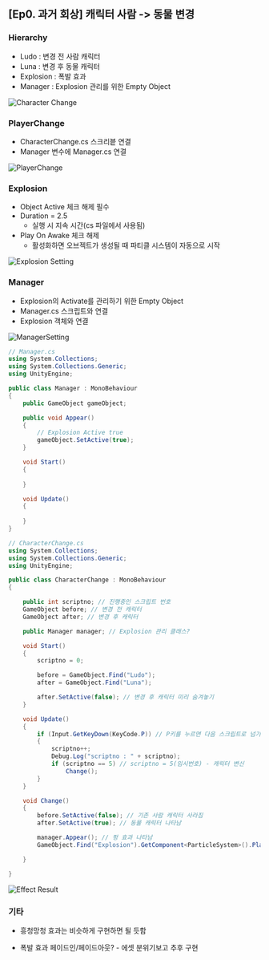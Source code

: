 ## [Ep0. 과거 회상] 캐릭터 사람 -> 동물 변경



### Hierarchy

* Ludo : 변경 전 사람 캐릭터
* Luna : 변경 후 동물 캐릭터
* Explosion : 폭발 효과
* Manager : Explosion 관리를 위한 Empty Object

![Character Change](./Image/CharacterChange.PNG)



### PlayerChange

* CharacterChange.cs 스크리븥 연결
* Manager 변수에 Manager.cs 연결

![PlayerChange](./Image/PlayerChange.PNG)



### Explosion

* Object Active 체크 해제 필수
* Duration = 2.5
  *  실행 시 지속 시간(cs 파일에서 사용됨)
* Play On Awake  체크 해제
  * 활성화하면 오브젝트가 생성될 때 파티클 시스템이 자동으로 시작

![Explosion Setting](./Image/ExplosionSetting.PNG)



### Manager

* Explosion의 Activate를 관리하기 위한 Empty Object
* Manager.cs 스크립트와 연결
* Explosion 객체와 연결

![ManagerSetting](./Image/ManagerSetting.PNG)



```c#
// Manager.cs
using System.Collections;
using System.Collections.Generic;
using UnityEngine;

public class Manager : MonoBehaviour
{
    public GameObject gameObject;

    public void Appear()
    {
        // Explosion Active true
        gameObject.SetActive(true);
    }

    void Start()
    {
        
    }

    void Update()
    {
        
    }
}

```

```c#
// CharacterChange.cs
using System.Collections;
using System.Collections.Generic;
using UnityEngine;

public class CharacterChange : MonoBehaviour
{

    public int scriptno; // 진행중인 스크립트 번호
    GameObject before; // 변경 전 캐릭터
    GameObject after; // 변경 후 캐릭터

    public Manager manager; // Explosion 관리 클래스?

    void Start()
    {
        scriptno = 0;

        before = GameObject.Find("Ludo");
        after = GameObject.Find("Luna");

        after.SetActive(false); // 변경 후 캐릭터 미리 숨겨놓기
    }

    void Update()
    {
        if (Input.GetKeyDown(KeyCode.P)) // P키를 누르면 다음 스크립트로 넘기기
        {
            scriptno++;
            Debug.Log("scriptno : " + scriptno);
            if (scriptno == 5) // scriptno = 5(임시번호) - 캐릭터 변신
                Change();
        }
    }

    void Change()
    {
        before.SetActive(false); // 기존 사람 캐릭터 사라짐
        after.SetActive(true); // 동물 캐릭터 나타남

        manager.Appear(); // 펑 효과 나타남
        GameObject.Find("Explosion").GetComponent<ParticleSystem>().Play(); // 효과 플레이

    }

}

```

![Effect Result](./Image/EffectResult.gif)



### 기타

* 흥청망청 효과는 비슷하게 구현하면 될 듯함

* 폭발 효과 페이드인/페이드아웃? - 에셋 분위기보고 추후 구현

  